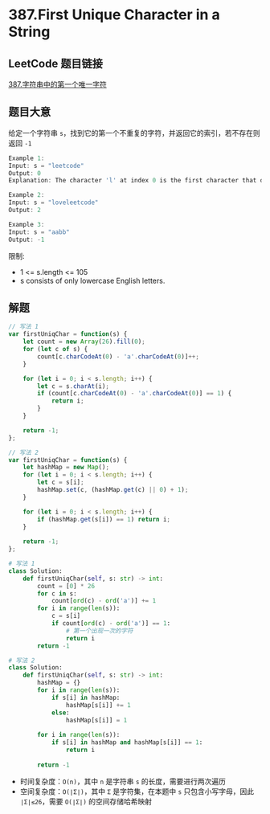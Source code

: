 # 387.First Unique Character in a String

## LeetCode 题目链接

[387.字符串中的第一个唯一字符](https://leetcode.cn/problems/first-unique-character-in-a-string/)

## 题目大意

给定一个字符串 `s`，找到它的第一个不重复的字符，并返回它的索引，若不存在则返回 `-1` 

```js
Example 1:
Input: s = "leetcode"
Output: 0
Explanation: The character 'l' at index 0 is the first character that does not occur at any other index.

Example 2:
Input: s = "loveleetcode"
Output: 2

Example 3:
Input: s = "aabb"
Output: -1
```

限制:
- 1 <= s.length <= 105
- s consists of only lowercase English letters.

## 解题

```js
// 写法 1
var firstUniqChar = function(s) {
    let count = new Array(26).fill(0);
    for (let c of s) {
        count[c.charCodeAt(0) - 'a'.charCodeAt(0)]++;
    }

    for (let i = 0; i < s.length; i++) {
        let c = s.charAt(i);
        if (count[c.charCodeAt(0) - 'a'.charCodeAt(0)] == 1) {
            return i;
        }
    }

    return -1;
};

// 写法 2
var firstUniqChar = function(s) {
    let hashMap = new Map();
    for (let i = 0; i < s.length; i++) {
        let c = s[i];
        hashMap.set(c, (hashMap.get(c) || 0) + 1);
    }

    for (let i = 0; i < s.length; i++) {
        if (hashMap.get(s[i]) == 1) return i;
    }
    
    return -1;
};
```
```python
# 写法 1
class Solution:
    def firstUniqChar(self, s: str) -> int:
        count = [0] * 26
        for c in s:
            count[ord(c) - ord('a')] += 1
        for i in range(len(s)):
            c = s[i]
            if count[ord(c) - ord('a')] == 1:
                # 第一个出现一次的字符
                return i
        return -1

# 写法 2
class Solution:
    def firstUniqChar(self, s: str) -> int:
        hashMap = {}
        for i in range(len(s)):
            if s[i] in hashMap:
                hashMap[s[i]] += 1
            else:
                hashMap[s[i]] = 1
        
        for i in range(len(s)):
            if s[i] in hashMap and hashMap[s[i]] == 1:
                return i
        
        return -1
```

- 时间复杂度：`O(n)`，其中 `n` 是字符串 `s` 的长度，需要进行两次遍历
- 空间复杂度：`O(∣Σ∣)`，其中 `Σ` 是字符集，在本题中 `s` 只包含小写字母，因此 `∣Σ∣≤26`，需要 `O(∣Σ∣)` 的空间存储哈希映射